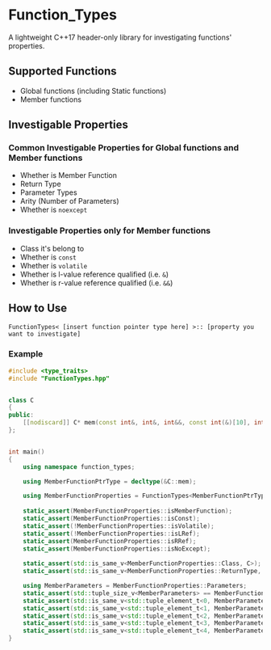 # Function_Types

A lightweight C++17 header-only library for investigating functions' properties.

## Supported Functions
- Global functions (including Static functions)
- Member functions

## Investigable Properties
### Common Investigable Properties for Global functions and Member functions
- Whether is Member Function
- Return Type
- Parameter Types
- Arity (Number of Parameters)
- Whether is `noexcept`

### Investigable Properties only for Member functions
- Class it's belong to
- Whether is `const`
- Whether is `volatile`
- Whether is l-value reference qualified (i.e. `&`)
- Whether is r-value reference qualified (i.e. `&&`)


## How to Use
`FunctionTypes< [insert function pointer type here] >:: [property you want to investigate]`

### Example
```c++
#include <type_traits>
#include "FunctionTypes.hpp"


class C
{
public:
	[[nodiscard]] C* mem(const int&, int&, int&&, const int(&)[10], int) const && noexcept;
};


int main()
{
	using namespace function_types;

	using MemberFunctionPtrType = decltype(&C::mem);

	using MemberFunctionProperties = FunctionTypes<MemberFunctionPtrType>;
	
	static_assert(MemberFunctionProperties::isMemberFunction);
	static_assert(MemberFunctionProperties::isConst);
	static_assert(!MemberFunctionProperties::isVolatile);
	static_assert(!MemberFunctionProperties::isLRef);
	static_assert(MemberFunctionProperties::isRRef);
	static_assert(MemberFunctionProperties::isNoExcept);
	
	static_assert(std::is_same_v<MemberFunctionProperties::Class, C>);
	static_assert(std::is_same_v<MemberFunctionProperties::ReturnType, C*>);

	using MemberParameters = MemberFunctionProperties::Parameters;
	static_assert(std::tuple_size_v<MemberParameters> == MemberFunctionProperties::parameterCount);
	static_assert(std::is_same_v<std::tuple_element_t<0, MemberParameters>, const int&>);
	static_assert(std::is_same_v<std::tuple_element_t<1, MemberParameters>, int&>);
	static_assert(std::is_same_v<std::tuple_element_t<2, MemberParameters>, int&&>);
	static_assert(std::is_same_v<std::tuple_element_t<3, MemberParameters>, const int(&)[10]>);
	static_assert(std::is_same_v<std::tuple_element_t<4, MemberParameters>, int>);
}
```
